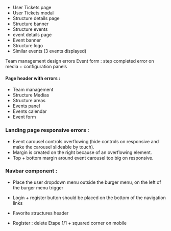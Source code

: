 - User Tickets page
- User Tickets modal
- Structure details page
- Structure banner
- Structure events
- event details page
- Event banner
- Structure logo
- Similar events (3 events displayed)

Team management design errors
Event form : step completed error on media + configuration panels

#### Page header with errors :

- Team management
- Structure Medias
- Structure areas
- Events panel
- Events calendar
- Event form


### Landing page responsive errors : 
- Event carousel controls overflowing (hide controls on responsive and make the carousel slideable by touch).
- Margin is created on the right because of an overflowing element.
- Top + bottom margin around event carousel too big on responsive.

### Navbar component : 
- Place the user dropdown menu outside the burger menu, on the left of the burger menu trigger
- Login + register button should be placed on the bottom of the navigation links


- Favorite structures header
- Register : delete Etape 1/1 + squared corner on mobile

